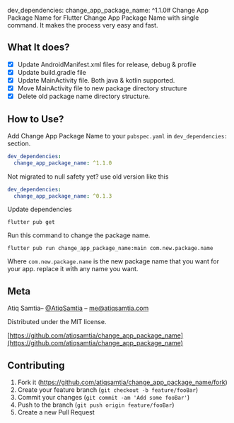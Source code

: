 dev_dependencies: 
  change_app_package_name: ^1.1.0# Change App Package Name for Flutter
Change App Package Name with single command. It makes the process very easy and fast.

## What It does?
- [x] Update AndroidManifest.xml files for release, debug & profile
- [x] Update build.gradle file
- [x] Update MainActivity file. Both java & kotlin supported.
- [x] Move MainActivity file to new package directory structure
- [x] Delete old package name directory structure.

## How to Use?

Add Change App Package Name to your `pubspec.yaml` in `dev_dependencies:` section. 
```yaml
dev_dependencies: 
  change_app_package_name: ^1.1.0
```

Not migrated to null safety yet? use old version like this
```yaml
dev_dependencies: 
  change_app_package_name: ^0.1.3
```


Update dependencies 
```
flutter pub get
```
Run this command to change the package name.

```
flutter pub run change_app_package_name:main com.new.package.name
```
Where `com.new.package.name` is the new package name that you want for your app. replace it with any name you want.

## Meta

Atiq Samtia– [@AtiqSamtia](https://twitter.com/atiqsamtia) – me@atiqsamtia.com

Distributed under the MIT license.

[https://github.com/atiqsamtia/change_app_package_name](https://github.com/atiqsamtia/change_app_package_name)

## Contributing

1. Fork it (<https://github.com/atiqsamtia/change_app_package_name/fork>)
2. Create your feature branch (`git checkout -b feature/fooBar`)
3. Commit your changes (`git commit -am 'Add some fooBar'`)
4. Push to the branch (`git push origin feature/fooBar`)
5. Create a new Pull Request
